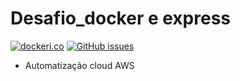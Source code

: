 # Desafio_docker e express

[![dockeri.co](https://dockerico.blankenship.io/image/node)](https://hub.docker.com/_/node)
[![GitHub issues](https://img.shields.io/github/issues/nodejs/docker-node.svg "GitHub issues")](https://github.com/nodejs/docker-node)

- Automatização cloud AWS
